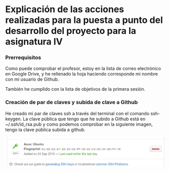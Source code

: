 
# Explicación de las acciones realizadas para la puesta a punto del desarrollo del proyecto para la asignatura IV #

### Prerrequisitos ###

Como puede comprobar el profesor, estoy en la lista de correo electrónico en Google Drive, y he rellenado la hoja haciendo corresponde mi nombre con mi usuario de Github.

También he cumplido con la lista de objetivos de la primera sesión.

### Creación de par de claves y subida de clave a Github ###

He creado mi par de claves ssh a través del terminal con el comando ssh-keygen. La clave pública que tengo que he subido a Github está en ~/.ssh/id_rsa.pub y como podemos comprobar en la siguiente imagen, tengo la clave pública subida a github.

![Sin título](capturas/claveSSH.png)